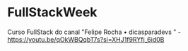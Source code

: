 # FullStackWeek
Curso FullStack do canal "Felipe Rocha • dicasparadevs " - https://youtu.be/qOkWBQqbT7s?si=XHJ1f9RYfj_6id0B
